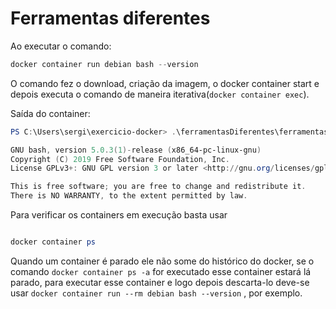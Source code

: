 <h1>Ferramentas diferentes</h1>

Ao executar o comando:

````powershell
docker container run debian bash --version
````

O comando fez o download, criação da imagem, o docker container start e depois executa o comando de maneira iterativa(``docker container exec``).

Saída do container:

````powershell
PS C:\Users\sergi\exercicio-docker> .\ferramentasDiferentes\ferramentasDiferentes.ps1

GNU bash, version 5.0.3(1)-release (x86_64-pc-linux-gnu)
Copyright (C) 2019 Free Software Foundation, Inc.
License GPLv3+: GNU GPL version 3 or later <http://gnu.org/licenses/gpl.html>

This is free software; you are free to change and redistribute it.
There is NO WARRANTY, to the extent permitted by law.
````



Para verificar os containers em execução basta usar

````powershell

docker container ps
````

Quando um container é parado ele não some do histórico do docker, se o comando ``docker container ps -a`` for executado esse container estará lá parado, para executar esse container e logo depois descarta-lo deve-se usar ```docker container run --rm debian bash --version``` , por exemplo.

